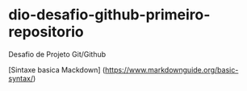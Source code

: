 # dio-desafio-github-primeiro-repositorio
Desafio de Projeto Git/Github

[Sintaxe basica Mackdown] (https://www.markdownguide.org/basic-syntax/)
